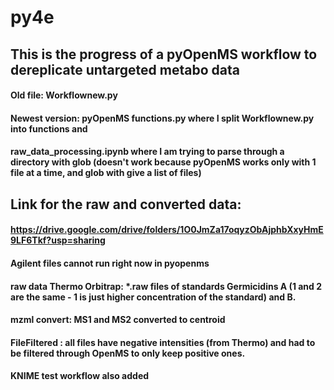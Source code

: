 # py4e
## This is the progress of a pyOpenMS workflow to dereplicate untargeted metabo data 
#### Old file: Workflownew.py
#### Newest version: pyOpenMS functions.py where I split Workflownew.py into functions and
#### raw_data_processing.ipynb where I am trying to parse through a directory with glob (doesn't work because pyOpenMS works only with 1 file at a time, and glob with give a list of files)

## Link for the raw and converted data:
#### https://drive.google.com/drive/folders/1O0JmZa17oqyzObAjphbXxyHmE9LF6Tkf?usp=sharing

#### Agilent files cannot run right now in pyopenms 

#### raw data Thermo Orbitrap: *.raw files of standards Germicidins A (1 and 2 are the same - 1 is just higher concentration of the standard) and B. 

#### mzml convert: MS1 and MS2 converted to centroid

#### FileFiltered : all files have negative intensities (from Thermo) and had to be filtered through OpenMS to only keep positive ones.

#### KNIME test workflow also added
